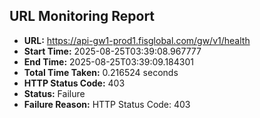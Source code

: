 ## URL Monitoring Report

- **URL:** https://api-gw1-prod1.fisglobal.com/gw/v1/health
- **Start Time:** 2025-08-25T03:39:08.967777
- **End Time:** 2025-08-25T03:39:09.184301
- **Total Time Taken:** 0.216524 seconds
- **HTTP Status Code:** 403
- **Status:** Failure
- **Failure Reason:** HTTP Status Code: 403
